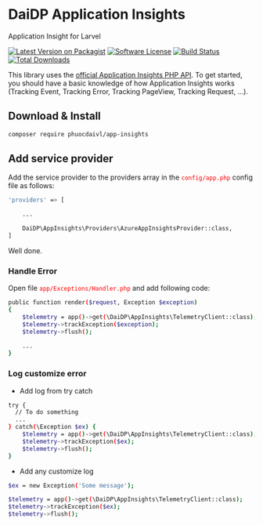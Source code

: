 # DaiDP Application Insights
Application Insight for Larvel

[![Latest Version on Packagist](https://img.shields.io/packagist/v/phuocdaivl/app-insights?style=flat-square)](https://packagist.org/packages/phuocdaivl/app-insights)
[![Software License](https://img.shields.io/badge/license-MIT-brightgreen.svg?style=flat-square)](LICENSE)
[![Build Status](https://img.shields.io/travis/phuocdaivl/app-insights/master.svg?style=flat-square)](https://travis-ci.org/phuocdaivl/app-insights)
[![Total Downloads](https://img.shields.io/packagist/dt/phuocdaivl/app-insights.svg?style=flat-square)](https://packagist.org/packages/phuocdaivl/app-insights)

This library uses the [official Application Insights PHP API](https://packagist.org/packages/microsoft/application-insights). To get started, you should have a basic knowledge of how Application Insights works (Tracking Event, Tracking Error, Tracking PageView, Tracking Request, ...).

## Download & Install
```bash
composer require phuocdaivl/app-insights
```

## Add service provider
Add the service provider to the providers array in the <span style='color:red'>`config/app.php`</span> config file as follows:

```bash
'providers' => [

    ...

    DaiDP\AppInsights\Providers\AzureAppInsightsProvider::class,
]
```

Well done.

### Handle Error
Open file <span style='color:red'>`app/Exceptions/Handler.php`</span> and add following code:
```bash
public function render($request, Exception $exception)
{
    $telemetry = app()->get(\DaiDP\AppInsights\TelemetryClient::class);
    $telemetry->trackException($exception);
    $telemetry->flush();
    
    ...
}
```

### Log customize error
- Add log from try catch
```bash
try {
  // To do something
  ...
} catch(\Exception $ex) {
    $telemetry = app()->get(\DaiDP\AppInsights\TelemetryClient::class);
    $telemetry->trackException($ex);
    $telemetry->flush();
}
```

- Add any customize log
```bash
$ex = new Exception('Some message');

$telemetry = app()->get(\DaiDP\AppInsights\TelemetryClient::class);
$telemetry->trackException($ex);
$telemetry->flush();
```
